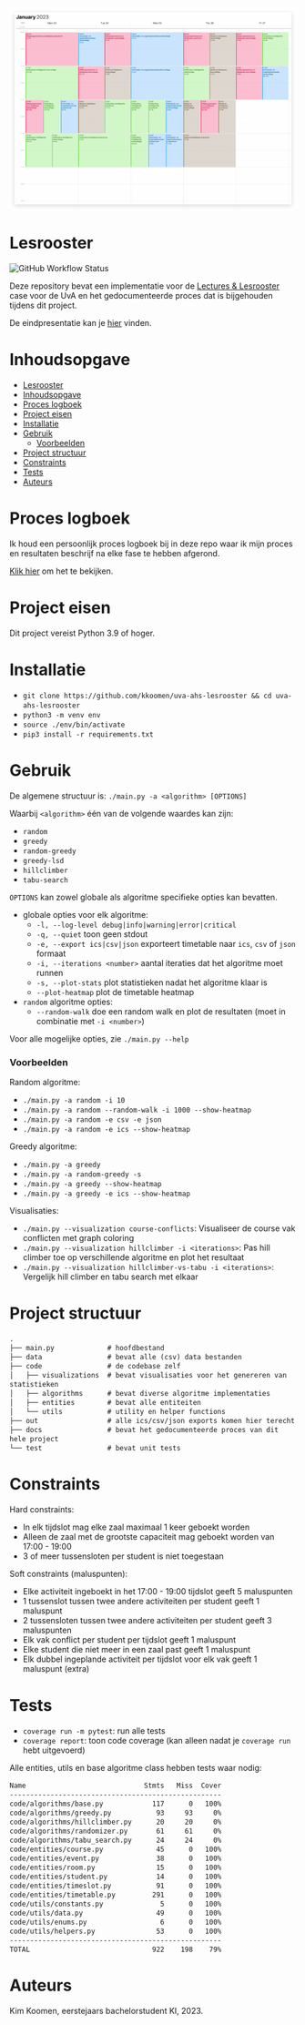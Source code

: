![cover image](./cover.png)

# Lesrooster

![GitHub Workflow Status](https://img.shields.io/github/actions/workflow/status/kkoomen/uva-ahs-lesrooster/test.yml?label=tests)

Deze repository bevat een implementatie voor de
[Lectures & Lesrooster](https://ah.proglab.nl/cases/lectures-en-lesroosters)
case voor de UvA en het gedocumenteerde proces dat is bijgehouden tijdens dit
project.

De eindpresentatie kan je [hier](./presentation.pdf) vinden.

# Inhoudsopgave

- [Lesrooster](#lesrooster)
- [Inhoudsopgave](#inhoudsopgave)
- [Proces logboek](#proces-logboek)
- [Project eisen](#project-eisen)
- [Installatie](#installatie)
- [Gebruik](#gebruik)
    + [Voorbeelden](#voorbeelden)
- [Project structuur](#project-structuur)
- [Constraints](#constraints)
- [Tests](#tests)
- [Auteurs](#auteurs)

# Proces logboek

Ik houd een persoonlijk proces logboek bij in deze repo waar ik mijn proces en
resultaten beschrijf na elke fase te hebben afgerond.

[Klik hier](./docs/README.md) om het te bekijken.

# Project eisen

Dit project vereist Python 3.9 of hoger.

# Installatie

- `git clone https://github.com/kkoomen/uva-ahs-lesrooster && cd uva-ahs-lesrooster`
- `python3 -m venv env`
- `source ./env/bin/activate`
- `pip3 install -r requirements.txt`

# Gebruik

De algemene structuur is: `./main.py -a <algorithm> [OPTIONS]`

Waarbij `<algorithm>` één van de volgende waardes kan zijn:

- `random`
- `greedy`
- `random-greedy`
- `greedy-lsd`
- `hillclimber`
- `tabu-search`

`OPTIONS` kan zowel globale als algoritme specifieke opties kan bevatten.

- globale opties voor elk algoritme:
  - `-l, --log-level debug|info|warning|error|critical`
  - `-q, --quiet` toon geen stdout
  - `-e, --export ics|csv|json` exporteert timetable naar `ics`, `csv` of `json` formaat
  - `-i, --iterations <number>` aantal iteraties dat het algoritme moet runnen
  - `-s, --plot-stats` plot statistieken nadat het algoritme klaar is
  - `--plot-heatmap` plot de timetable heatmap
- `random` algoritme opties:
  - `--random-walk` doe een random walk en plot de resultaten (moet in combinatie met `-i <number>`)

Voor alle mogelijke opties, zie `./main.py --help`

### Voorbeelden

Random algoritme:
- `./main.py -a random -i 10`
- `./main.py -a random --random-walk -i 1000 --show-heatmap`
- `./main.py -a random -e csv -e json`
- `./main.py -a random -e ics --show-heatmap`

Greedy algoritme:
- `./main.py -a greedy`
- `./main.py -a random-greedy -s`
- `./main.py -a greedy --show-heatmap`
- `./main.py -a greedy -e ics --show-heatmap`

Visualisaties:
- `./main.py --visualization course-conflicts`: Visualiseer de course vak conflicten met graph coloring
- `./main.py --visualization hillclimber -i <iterations>`: Pas hill climber toe op verschillende algoritme en plot het resultaat
- `./main.py --visualization hillclimber-vs-tabu -i <iterations>`: Vergelijk hill climber en tabu search met elkaar

# Project structuur

```
.
├── main.py             # hoofdbestand
├── data                # bevat alle (csv) data bestanden
├── code                # de codebase zelf
│   ├── visualizations  # bevat visualisaties voor het genereren van statistieken
│   ├── algorithms      # bevat diverse algoritme implementaties
│   ├── entities        # bevat alle entiteiten
│   └── utils           # utility en helper functions
├── out                 # alle ics/csv/json exports komen hier terecht
├── docs                # bevat het gedocumenteerde proces van dit hele project
└── test                # bevat unit tests
```

# Constraints

Hard constraints:

- In elk tijdslot mag elke zaal maximaal 1 keer geboekt worden
- Alleen de zaal met de grootste capaciteit mag geboekt worden van 17:00 - 19:00
- 3 of meer tussensloten per student is niet toegestaan

Soft constraints (maluspunten):

- Elke activiteit ingeboekt in het 17:00 - 19:00 tijdslot geeft 5 maluspunten
- 1 tussenslot tussen twee andere activiteiten per student geeft 1 maluspunt
- 2 tussensloten tussen twee andere activiteiten per student geeft 3 maluspunten
- Elk vak conflict per student per tijdslot geeft 1 maluspunt
- Elke student die niet meer in een zaal past geeft 1 maluspunt
- Elk dubbel ingeplande activiteit per tijdslot voor elk vak geeft 1 maluspunt (extra)

# Tests

- `coverage run -m pytest`: run alle tests
- `coverage report`: toon code coverage (kan alleen nadat je `coverage run` hebt uitgevoerd)

Alle entities, utils en base algoritme class hebben tests waar nodig:

```
Name                             Stmts   Miss  Cover
----------------------------------------------------
code/algorithms/base.py            117      0   100%
code/algorithms/greedy.py           93     93     0%
code/algorithms/hillclimber.py      20     20     0%
code/algorithms/randomizer.py       61     61     0%
code/algorithms/tabu_search.py      24     24     0%
code/entities/course.py             45      0   100%
code/entities/event.py              38      0   100%
code/entities/room.py               15      0   100%
code/entities/student.py            14      0   100%
code/entities/timeslot.py           91      0   100%
code/entities/timetable.py         291      0   100%
code/utils/constants.py              5      0   100%
code/utils/data.py                  49      0   100%
code/utils/enums.py                  6      0   100%
code/utils/helpers.py               53      0   100%
----------------------------------------------------
TOTAL                              922    198    79%
```

# Auteurs

Kim Koomen, eerstejaars bachelorstudent KI, 2023.
